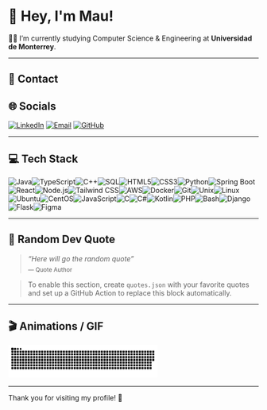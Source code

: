 # 👋 Hey, I'm Mau!

🐱‍👤 I’m currently studying Computer Science & Engineering at **Universidad de Monterrey**.

---

## 🔗 Contact

## 🌐 Socials

[![LinkedIn](https://img.shields.io/badge/LinkedIn-0A66C2?style=for-the-badge&logo=linkedin&logoColor=white)](https://www.linkedin.com/in/mauricio-gonzalez-valero-41509a258/) 
[![Email](https://img.shields.io/badge/Email-D14836?style=for-the-badge&logo=gmail&logoColor=white)](mailto:maugzzv2404@gmail.com)
[![GitHub](https://img.shields.io/badge/GitHub-181717?style=for-the-badge&logo=github&logoColor=white)](https://github.com/maugonzalezv) 



---

## 💻 Tech Stack

<img src="https://img.shields.io/badge/java-007396?style=for-the-badge&logo=java&logoColor=white" alt="Java" /><img src="https://img.shields.io/badge/TypeScript-3178C6?style=for-the-badge&logo=typescript&logoColor=white" alt="TypeScript" /><img src="https://img.shields.io/badge/C%2B%2B-00599C?style=for-the-badge&logo=c%2B%2B&logoColor=white" alt="C++" /><img src="https://img.shields.io/badge/SQL-4479A1?style=for-the-badge&logo=mysql&logoColor=white" alt="SQL" /><img src="https://img.shields.io/badge/HTML5-E34F26?style=for-the-badge&logo=html5&logoColor=white" alt="HTML5" /><img src="https://img.shields.io/badge/CSS3-1572B6?style=for-the-badge&logo=css3&logoColor=white" alt="CSS3" /><img src="https://img.shields.io/badge/Python-3776AB?style=for-the-badge&logo=python&logoColor=white" alt="Python" /><img src="https://img.shields.io/badge/Spring_Boot-6DB33F?style=for-the-badge&logo=springboot&logoColor=white" alt="Spring Boot" /><img src="https://img.shields.io/badge/React-20232A?style=for-the-badge&logo=react&logoColor=61DAFB" alt="React" /><img src="https://img.shields.io/badge/Node.js-339933?style=for-the-badge&logo=nodedotjs&logoColor=white" alt="Node.js" /><img src="https://img.shields.io/badge/TailwindCSS-38B2AC?style=for-the-badge&logo=tailwindcss&logoColor=white" alt="Tailwind CSS" /><img src="https://img.shields.io/badge/AWS-232F3E?style=for-the-badge&logo=amazonaws&logoColor=white" alt="AWS" /><img src="https://img.shields.io/badge/Docker-2496ED?style=for-the-badge&logo=docker&logoColor=white" alt="Docker" /><img src="https://img.shields.io/badge/Git-F05032?style=for-the-badge&logo=git&logoColor=white" alt="Git" /><img src="https://img.shields.io/badge/Unix-000000?style=for-the-badge&logo=unix&logoColor=white" alt="Unix" /><img src="https://img.shields.io/badge/Linux-FCC624?style=for-the-badge&logo=linux&logoColor=black" alt="Linux" /><img src="https://img.shields.io/badge/Ubuntu-E95420?style=for-the-badge&logo=ubuntu&logoColor=white" alt="Ubuntu" /><img src="https://img.shields.io/badge/CentOS-262577?style=for-the-badge&logo=centos&logoColor=white" alt="CentOS" /><img src="https://img.shields.io/badge/JavaScript-F7DF1E?style=for-the-badge&logo=javascript&logoColor=black" alt="JavaScript" /><img src="https://img.shields.io/badge/C-00599C?style=for-the-badge&logo=c&logoColor=white" alt="C" /><img src="https://img.shields.io/badge/C%23-239120?style=for-the-badge&logo=c%23&logoColor=white" alt="C#" /><img src="https://img.shields.io/badge/Kotlin-0095D5?style=for-the-badge&logo=kotlin&logoColor=white" alt="Kotlin" /><img src="https://img.shields.io/badge/PHP-777BB4?style=for-the-badge&logo=php&logoColor=white" alt="PHP" /><img src="https://img.shields.io/badge/Bash-4EAA25?style=for-the-badge&logo=gnu-bash&logoColor=white" alt="Bash" /><img src="https://img.shields.io/badge/Django-092E20?style=for-the-badge&logo=django&logoColor=white" alt="Django" /><img src="https://img.shields.io/badge/Flask-000000?style=for-the-badge&logo=flask&logoColor=white" alt="Flask" /><img src="https://img.shields.io/badge/Figma-F24E1E?style=for-the-badge&logo=figma&logoColor=white" alt="Figma" />



---

## 📝 Random Dev Quote

> _“Here will go the random quote”_  
> <sub>— Quote Author</sub>

> To enable this section, create `quotes.json` with your favorite quotes and set up a GitHub Action to replace this block automatically.

---

## 🎬 Animations / GIF

<img src="https://raw.githubusercontent.com/patrickanyanwu/patrickanyanwu/output/github-snake-dark.svg" width="300" />

---

Thank you for visiting my profile! 👋
